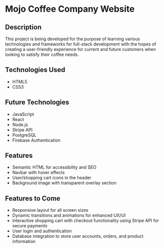 # Mojo Coffee Company Website

## Description
This project is being developed for the purpose of learning various technologies and frameworks for full-stack development with the hopes of creating a user-friendly experience for current and future customers when looking to satisfy their coffee needs.

## Technologies Used
* HTML5
* CSS3

## Future Technologies
* JavaScript
* React
* Node.js
* Stripe API
* PostgreSQL
* Firebase Authentication

## Features
* Semantic HTML for accessibility and SEO
* Navbar with hover effects
* User/shopping cart icons in the header
* Background image with transparent overlay section

## Features to Come
* Responsive layout for all screen sizes
* Dynamic transitions and animations for enhanced UX/UI
* Interactive shopping cart with checkout functionality using Stripe API for secure payments
* User login and authentication
* Database integration to store user accounts, orders, and product information
